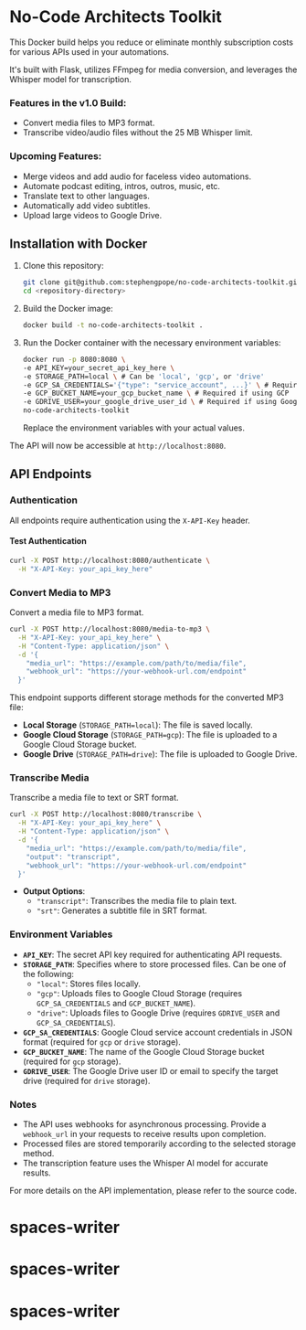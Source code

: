 
# No-Code Architects Toolkit

This Docker build helps you reduce or eliminate monthly subscription costs for various APIs used in your automations.

It's built with Flask, utilizes FFmpeg for media conversion, and leverages the Whisper model for transcription.

### Features in the v1.0 Build:

- Convert media files to MP3 format.
- Transcribe video/audio files without the 25 MB Whisper limit.

### Upcoming Features:

- Merge videos and add audio for faceless video automations.
- Automate podcast editing, intros, outros, music, etc.
- Translate text to other languages.
- Automatically add video subtitles.
- Upload large videos to Google Drive.

## Installation with Docker

1. Clone this repository:
   ```bash
   git clone git@github.com:stephengpope/no-code-architects-toolkit.git
   cd <repository-directory>
   ```

2. Build the Docker image:
   ```bash
   docker build -t no-code-architects-toolkit .
   ```

3. Run the Docker container with the necessary environment variables:

   ```bash
   docker run -p 8080:8080 \
   -e API_KEY=your_secret_api_key_here \
   -e STORAGE_PATH=local \ # Can be 'local', 'gcp', or 'drive'
   -e GCP_SA_CREDENTIALS='{"type": "service_account", ...}' \ # Required if using GCP
   -e GCP_BUCKET_NAME=your_gcp_bucket_name \ # Required if using GCP
   -e GDRIVE_USER=your_google_drive_user_id \ # Required if using Google Drive
   no-code-architects-toolkit
   ```

   Replace the environment variables with your actual values.

The API will now be accessible at `http://localhost:8080`.

## API Endpoints

### Authentication

All endpoints require authentication using the `X-API-Key` header.

#### Test Authentication

```bash
curl -X POST http://localhost:8080/authenticate \
  -H "X-API-Key: your_api_key_here"
```

### Convert Media to MP3

Convert a media file to MP3 format.

```bash
curl -X POST http://localhost:8080/media-to-mp3 \
  -H "X-API-Key: your_api_key_here" \
  -H "Content-Type: application/json" \
  -d '{
    "media_url": "https://example.com/path/to/media/file",
    "webhook_url": "https://your-webhook-url.com/endpoint"
  }'
```

This endpoint supports different storage methods for the converted MP3 file:

- **Local Storage** (`STORAGE_PATH=local`): The file is saved locally.
- **Google Cloud Storage** (`STORAGE_PATH=gcp`): The file is uploaded to a Google Cloud Storage bucket.
- **Google Drive** (`STORAGE_PATH=drive`): The file is uploaded to Google Drive.

### Transcribe Media

Transcribe a media file to text or SRT format.

```bash
curl -X POST http://localhost:8080/transcribe \
  -H "X-API-Key: your_api_key_here" \
  -H "Content-Type: application/json" \
  -d '{
    "media_url": "https://example.com/path/to/media/file",
    "output": "transcript",
    "webhook_url": "https://your-webhook-url.com/endpoint"
  }'
```

- **Output Options**:
  - `"transcript"`: Transcribes the media file to plain text.
  - `"srt"`: Generates a subtitle file in SRT format.

### Environment Variables

- **`API_KEY`**: The secret API key required for authenticating API requests.
- **`STORAGE_PATH`**: Specifies where to store processed files. Can be one of the following:
  - `"local"`: Stores files locally.
  - `"gcp"`: Uploads files to Google Cloud Storage (requires `GCP_SA_CREDENTIALS` and `GCP_BUCKET_NAME`).
  - `"drive"`: Uploads files to Google Drive (requires `GDRIVE_USER` and `GCP_SA_CREDENTIALS`).
- **`GCP_SA_CREDENTIALS`**: Google Cloud service account credentials in JSON format (required for `gcp` or `drive` storage).
- **`GCP_BUCKET_NAME`**: The name of the Google Cloud Storage bucket (required for `gcp` storage).
- **`GDRIVE_USER`**: The Google Drive user ID or email to specify the target drive (required for `drive` storage).

### Notes

- The API uses webhooks for asynchronous processing. Provide a `webhook_url` in your requests to receive results upon completion.
- Processed files are stored temporarily according to the selected storage method.
- The transcription feature uses the Whisper AI model for accurate results.

For more details on the API implementation, please refer to the source code.
# spaces-writer
# spaces-writer
# spaces-writer
